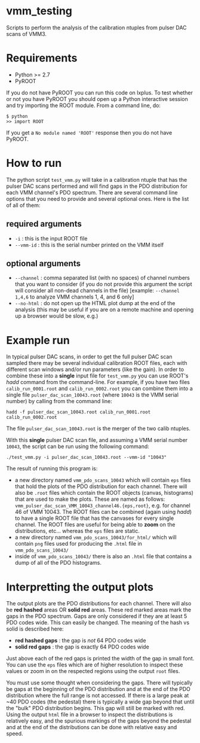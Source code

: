 # vmm_testing

Scripts to perform the analysis of the calibration ntuples from pulser DAC scans of VMM3.

# Requirements

- Python >= 2.7
- PyROOT

If you do not have PyROOT you can run this code on lxplus. To test whether or not you have PyROOT you should open up a Python interactive session and try importing the ROOT module. From a command line, do:

```
$ python
>> import ROOT
```
 
If you get a `No module named 'ROOT'` response then you do not have PyROOT.

# How to run

The python script `test_vmm.py` will take in a calibration ntuple that has the pulser DAC scans performed and will find gaps in the PDO distribution for each VMM channel's PDO spectrum. There are several command line options that you need to provide and several optional ones. Here is the list of all of them:

## required arguments
* `-i` : this is the input ROOT file
* `--vmm-id` : this is the serial number printed on the VMM itself

## optional arguments
* `--channel` : comma separated list (with no spaces) of channel numbers that you want to consider (if you do not provide this argument the script will consider all non-dead channels in the file) [example: `--channel 1,4,6` to analyze VMM channels 1, 4, and 6 only]
* `--no-html` : do not open up the HTML plot dump at the end of the analysis (this may be useful if you are on a remote machine and opening up a browser would be slow, e.g.)

# Example run

In typical pulser DAC scans, in order to get the full pulser DAC scan sampled there may be several individual calibration ROOT files, each with different scan windows and/or run parameters (like the gain). In order to combine these into a **single** input file for `test_vmm.py` you can use ROOT's *hadd* command from the command-line. For example, if you have two files `calib_run_0001.root` and `calib_run_0002.root` you can combine them into a single file `pulser_dac_scan_10043.root` (where `10043` is the VMM serial number) by calling from the command line:

```
hadd -f pulser_dac_scan_10043.root calib_run_0001.root calib_run_0002.root
```

The file `pulser_dac_scan_10043.root` is the merger of the two calib ntuples.

With this **single** pulser DAC scan file, and assuming a VMM serial number `10043`, the script can be run using the following command:

```
./test_vmm.py -i pulser_dac_scan_10043.root --vmm-id "10043"
```

The result of running this program is:

* a new directory named `vmm_pdo_scans_10043` which will contain `eps` files that hold the plots of the PDO distribution for each channel. There will also be `.root` files which contain the ROOT objects (canvas, histograms) that are used to make the plots. These are named as follows: `vmm_pulser_dac_scan_VMM_10043_channel46.{eps,root}`, e.g. for channel 46 of VMM 10043. The ROOT files can be combined (again using *hadd*) to have a single ROOT file that has the canvases for every single channel. The ROOT files are useful for being able to **zoom** on the distributions, etc... whereas the `eps` files are static.
* a new directory named `vmm_pdo_scans_10043/for_html/` which will contain `png` files used for producing the `.html` file in `vmm_pdo_scans_10043/`
* inside of `vmm_pdo_scans_10043/` there is also an `.html` file that contains a dump of all of the PDO histograms.

# Interpretting the output plots

The output plots are the PDO distributions for each channel. There will also be **red hashed** areas OR **solid red** areas. These red marked areas mark the gaps in the PDO spectrum. Gaps are only considered if they are at least 5 PDO codes wide. This can easily be changed. The meaning of the hash vs solid is described here:

* **red hashed gaps** : the gap is *not* 64 PDO codes wide
* **solid red gaps** : the gap is exactly 64 PDO codes wide

Just above each of the red gaps is printed the width of the gap in small font. You can use the `eps` files which are of higher resolution to inspect these values or zoom in on the respected regions using the output `root` files.

You must use some thought when considering the gaps. There will typically be gaps at the beginning of the PDO distribution and at the end of the PDO distribution where the full range is not accessed. If there is a large peak at ~40 PDO codes (the pedestal) there is typically a wide gap beyond that until the "bulk" PDO distribution begins. This gap will still be marked with red. Using the output `html` file in a browser to inspect the distributions is relatively easy, and the spurious markings of the gaps beyond the pedestal and at the end of the distributions can be done with relative easy and speed.
